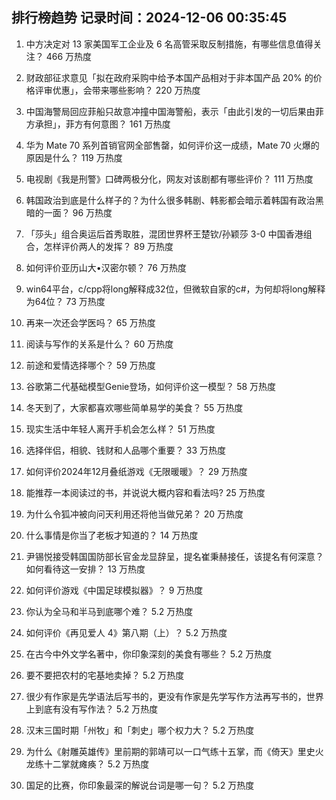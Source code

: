 
## 排行榜趋势 记录时间：2024-12-06 00:35:45
  
  1. 中方决定对 13 家美国军工企业及 6 名高管采取反制措施，有哪些信息值得关注？ 466 万热度
    
  2. 财政部征求意见「拟在政府采购中给予本国产品相对于非本国产品 20% 的价格评审优惠」，会带来哪些影响？ 220 万热度
    
  3. 中国海警局回应菲船只故意冲撞中国海警船，表示「由此引发的一切后果由菲方承担」，菲方有何意图？ 161 万热度
    
  4. 华为 Mate 70 系列首销官网全部售罄，如何评价这一成绩，Mate 70 火爆的原因是什么？ 119 万热度
    
  5. 电视剧《我是刑警》口碑两极分化，网友对该剧都有哪些评价？ 111 万热度
    
  6. 韩国政治到底是什么样子的？为什么很多韩剧、韩影都会暗示着韩国有政治黑暗的一面？ 96 万热度
    
  7. 「莎头」组合奥运后首秀取胜，混团世界杯王楚钦/孙颖莎 3-0 中国香港组合，怎样评价两人的发挥？ 89 万热度
    
  8. 如何评价亚历山大•汉密尔顿？ 76 万热度
    
  9. win64平台，c/cpp将long解释成32位，但微软自家的c#，为何却将long解释为64位？ 73 万热度
    
  10. 再来一次还会学医吗？ 65 万热度
    
  11. 阅读与写作的关系是什么？ 60 万热度
    
  12. 前途和爱情选择哪个？ 59 万热度
    
  13. 谷歌第二代基础模型Genie登场，如何评价这一模型？ 58 万热度
    
  14. 冬天到了，大家都喜欢哪些简单易学的美食？ 55 万热度
    
  15. 现实生活中年轻人离开手机会怎么样？ 51 万热度
    
  16. 选择伴侣，相貌、钱财和人品哪个重要？ 33 万热度
    
  17. 如何评价2024年12月叠纸游戏《无限暖暖》？ 29 万热度
    
  18. 能推荐一本阅读过的书，并说说大概内容和看法吗? 25 万热度
    
  19. 为什么令狐冲被向问天利用还将他当做兄弟？ 20 万热度
    
  20. 什么事情是你当了老板才知道的？ 14 万热度
    
  21. 尹锡悦接受韩国国防部长官金龙显辞呈，提名崔秉赫接任，该提名有何深意？如何看待这一安排？ 13 万热度
    
  22. 如何评价游戏《中国足球模拟器》？ 9 万热度
    
  23. 你认为全马和半马到底哪个难？ 5.2 万热度
    
  24. 如何评价《再见爱人 4》第八期（上）？ 5.2 万热度
    
  25. 在古今中外文学名著中，你印象深刻的美食有哪些？ 5.2 万热度
    
  26. 要不要把农村的宅基地卖掉？ 5.2 万热度
    
  27. 很少有作家是先学语法后写书的，更没有作家是先学写作方法再写书的，世界上到底有没有写作法？ 5.2 万热度
    
  28. 汉末三国时期「州牧」和「刺史」哪个权力大？ 5.2 万热度
    
  29. 为什么《射雕英雄传》里前期的郭靖可以一口气练十五掌，而《倚天》里史火龙练十二掌就瘫痪？ 5.2 万热度
    
  30. 国足的比赛，你印象最深的解说台词是哪一句？ 5.2 万热度
    